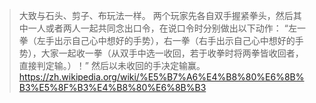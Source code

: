 

> 大致与石头、剪子、布玩法一样。
> 两个玩家先各自双手握紧拳头，然后其中一人或者两人一起共同念出口令，在说口令时分别做出以下动作：
> “左一拳（左手出示自己心中想好的手势），右一拳（右手出示自己心中想好的手势），大家一起收一拳（从双手中选一收回，若于收拳时将两拳皆收回者，直接判定输。）！”
> 然后以未收回的手决定输赢。
> https://zh.wikipedia.org/wiki/%E5%B7%A6%E4%B8%80%E6%8B%B3%E5%8F%B3%E4%B8%80%E6%8B%B3